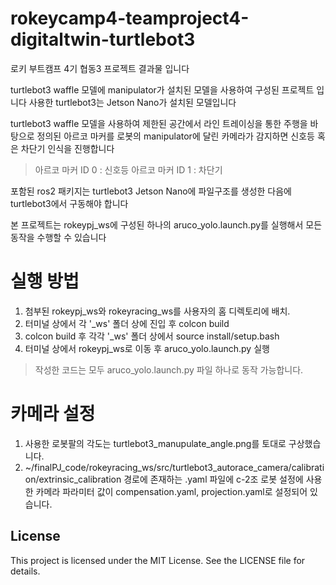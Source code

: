 # rokeycamp4-teamproject4-digitaltwin-turtlebot3
로키 부트캠프 4기 협동3 프로젝트 결과물 입니다

turtlebot3 waffle 모델에 manipulator가 설치된 모델을 사용하여 구성된 프로젝트 입니다
사용한 turtlebot3는 Jetson Nano가 설치된 모델입니다

turtlebot3 waffle 모델을 사용하여 제한된 공간에서 라인 트레이싱을 통한 주행을 바탕으로
정의된 아르코 마커를 로봇의 manipulator에 달린 카메라가 감지하면 신호등 혹은 차단기 인식을 진행합니다

> 아르코 마커 ID 0 : 신호등
> 아르코 마커 ID 1 : 차단기


포함된 ros2 패키지는 turtlebot3 Jetson Nano에 파일구조를 생성한 다음에 turtlebot3에서 구동해야 합니다

본 프로젝트는 rokeypj_ws에 구성된 하나의 aruco_yolo.launch.py를 실행해서 모든 동작을 수행할 수 있습니다


# 실행 방법
1. 첨부된 rokeypj_ws와 rokeyracing_ws를 사용자의 홈 디렉토리에 배치.
2. 터미널 상에서 각 '_ws' 폴더 상에 진입 후 colcon build
3. colcon build 후 각각 '_ws' 폴더 상에서 source install/setup.bash
5. 터미널 상에서 rokeypj_ws로 이동 후 aruco_yolo.launch.py 실행
> 작성한 코드는 모두 aruco_yolo.launch.py 파일 하나로 동작 가능합니다.

# 카메라 설정

1. 사용한 로봇팔의 각도는 turtlebot3_manupulate_angle.png를 토대로 구상했습니다.
2. ~/finalPJ_code/rokeyracing_ws/src/turtlebot3_autorace_camera/calibration/extrinsic_calibration 경로에 존재하는 .yaml 파일에 c-2조 로봇 설정에 사용한 카메라 파라미터 값이 compensation.yaml, projection.yaml로 설정되어 있습니다.

## License
This project is licensed under the MIT License. See the LICENSE file for details.
